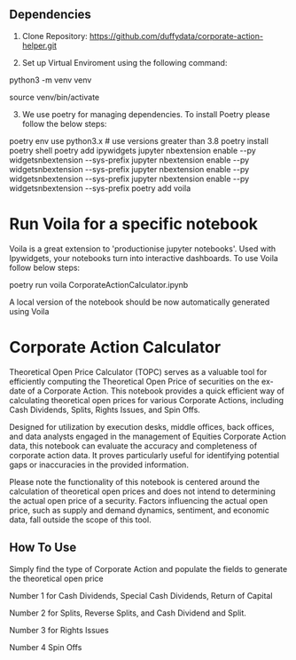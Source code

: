 ## Dependencies

1. Clone Repository: https://github.com/duffydata/corporate-action-helper.git 

2. Set up Virtual Enviroment using the following command:  

python3 -m venv venv
 
source venv/bin/activate

3. We use poetry for managing dependencies. To install Poetry please follow the below steps: 

poetry env use python3.x  # use versions greater than 3.8
poetry install
poetry shell
poetry add ipywidgets
jupyter nbextension enable --py widgetsnbextension --sys-prefix
jupyter nbextension enable --py widgetsnbextension --sys-prefix
jupyter nbextension enable --py widgetsnbextension --sys-prefix
jupyter nbextension enable --py widgetsnbextension --sys-prefix
poetry add voila


# Run Voila for a specific notebook

Voila is a great extension to 'productionise jupyter notebooks'. Used with  Ipywidgets, your notebooks turn into interactive dashboards. 
To use Voila follow below steps: 

poetry run voila CorporateActionCalculator.ipynb
 
A local version of the notebook should be now automatically generated using Voila 

# Corporate Action Calculator

Theoretical Open Price Calculator (TOPC) serves as a valuable tool for efficiently computing the Theoretical Open Price of securities on the ex-date of a Corporate Action. This notebook provides a quick efficient way of calculating theoretical open prices for various Corporate Actions, including Cash Dividends, Splits, Rights Issues, and Spin Offs.

Designed for utilization by execution desks, middle offices, back offices, and data analysts engaged in the management of Equities Corporate Action data, this notebook can evaluate the accuracy and completeness of corporate action data. It proves particularly useful for identifying potential gaps or inaccuracies in the provided information.

Please note the functionality of this notebook is centered around the calculation of theoretical open prices and does not intend to determining the actual open price of a security. Factors influencing the actual open price, such as supply and demand dynamics, sentiment, and economic data, fall outside the scope of this tool.

## How To Use

Simply find the type of Corporate Action and populate the fields to generate the theoretical open price

Number 1 for Cash Dividends, Special Cash Dividends, Return of Capital

Number 2 for Splits, Reverse Splits, and Cash Dividend and Split. 

Number 3 for Rights Issues

Number 4 Spin Offs


